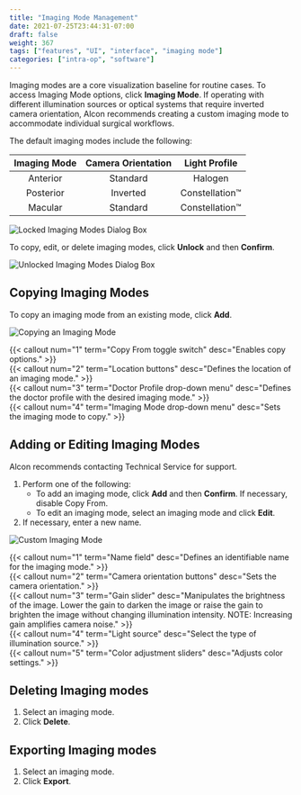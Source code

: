 ```yaml
---
title: "Imaging Mode Management"
date: 2021-07-25T23:44:31-07:00
draft: false
weight: 367
tags: ["features", "UI", "interface", "imaging mode"]
categories: ["intra-op", "software"]
---
```


Imaging modes are a core visualization baseline for routine cases. To access Imaging Mode options, click **Imaging Mode**. If operating with different illumination sources or optical systems that require inverted camera orientation, Alcon recommends creating a custom imaging mode to accommodate individual surgical workflows.

The default imaging modes include the following:

| Imaging Mode | Camera Orientation | Light Profile |
| :---: | :---: | :---: |
| Anterior | Standard | Halogen |
| Posterior | Inverted | Constellation™ |
| Macular | Standard | Constellation™ |

![Locked Imaging Modes Dialog Box](/images/sw_imaging_modes_locked.png)

To copy, edit, or delete imaging modes, click **Unlock** and then **Confirm**.

![Unlocked Imaging Modes Dialog Box](/images/sw_imaging_modes_unlocked.png)

## Copying Imaging Modes

To copy an imaging mode from an existing mode, click **Add**.

![Copying an Imaging Mode](/images/sw_imaging_modes_copy.svg)

{{< callout num="1" term="Copy From toggle switch" desc="Enables copy options." >}}  
{{< callout num="2" term="Location buttons" desc="Defines the location of an imaging mode." >}}  
{{< callout num="3" term="Doctor Profile drop-down menu" desc="Defines the doctor profile with the desired imaging mode." >}}  
{{< callout num="4" term="Imaging Mode drop-down menu" desc="Sets the imaging mode to copy." >}}  

## Adding or Editing Imaging Modes

Alcon recommends contacting Technical Service for support.

1. Perform one of the following:
    * To add an imaging mode, click **Add** and then **Confirm**. If necessary, disable Copy From.
    * To edit an imaging mode, select an imaging mode and click **Edit**.
2. If necessary, enter a new name.

![Custom Imaging Mode](/images/sw_imaging_modes_custom.svg)

{{< callout num="1" term="Name field" desc="Defines an identifiable name for the imaging mode." >}}  
{{< callout num="2" term="Camera orientation buttons" desc="Sets the camera orientation." >}}  
{{< callout num="3" term="Gain slider" desc="Manipulates the brightness of the image. Lower the gain to darken the image or raise the gain to brighten the image without changing illumination intensity. NOTE: Increasing gain amplifies camera noise." >}}  
{{< callout num="4" term="Light source" desc="Select the type of illumination source." >}}  
{{< callout num="5" term="Color adjustment sliders" desc="Adjusts color settings." >}}

## Deleting Imaging modes

1. Select an imaging mode.
2. Click **Delete**.

## Exporting Imaging modes
1. Select an imaging mode.
2. Click **Export**.
